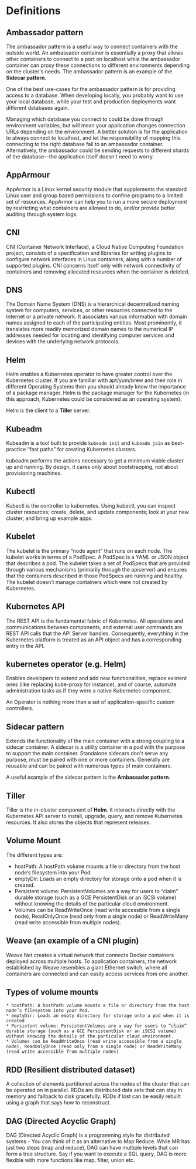 # Definitions

## Ambassador pattern

The ambassador pattern is a useful way to connect containers with the outside world. An ambassador container is essentially a proxy that allows other containers to connect to a port on localhost while the ambassador container can proxy these connections to different environments depending on the cluster's needs. The ambassador pattern is an example of the **Sidecar pattern**.

One of the best use-cases for the ambassador pattern is for providing access to a database. When developing locally, you probably want to use your local database, while your test and production deployments want different databases again.

Managing which database you connect to could be done through environment variables, but will mean your application changes connection URLs depending on the environment. A better solution is for the application to always connect to localhost, and let the responsibility of mapping this connecting to the right database fall to an ambassador container. Alternatively, the ambassador could be sending requests to different shards of the database—the application itself doesn't need to worry.

## AppArmour
AppArmor is a Linux kernel security module that supplements the standard Linux user and group based permissions to confine programs to a limited set of resources. AppArmor can help you to run a more secure deployment by restricting what containers are allowed to do, and/or provide better auditing through system logs.

## CNI
CNI (Container Network Interface), a Cloud Native Computing Foundation project, consists of a specification and libraries for writing plugins to configure network interfaces in Linux containers, along with a number of supported plugins. CNI concerns itself only with network connectivity of containers and removing allocated resources when the container is deleted.

## DNS
The Domain Name System (DNS) is a hierarchical decentralized naming system for computers, services, or other resources connected to the Internet or a private network. It associates various information with domain names assigned to each of the participating entities. Most prominently, it translates more readily memorized domain names to the numerical IP addresses needed for locating and identifying computer services and devices with the underlying network protocols.

## Helm
Helm enables a Kubernetes operator to have greater control over the Kubernetes cluster. If you are familiar with apt/yum/brew and their role in different Operating Systems then you should already know the importance of a package manager.  Helm is the package manager for the Kubernetes (in this approach, Kubernetes could be considered as an operating system).

Helm is the client to a **Tiller** server.

## Kubeadm
Kubeadm is a tool built to provide `kubeadm init` and `kubeadm join` as best-practice “fast paths” for creating Kubernetes clusters.

kubeadm performs the actions necessary to get a minimum viable cluster up and running. By design, it cares only about bootstrapping, not about provisioning machines.

## Kubectl
Kubectl is the controller to kubernetes. Using kubectl, you can inspect cluster resources; create, delete, and update components; look at your new cluster; and bring up example apps.

## Kubelet
The kubelet is the primary “node agent” that runs on each node. The kubelet works in terms of a PodSpec. A PodSpec is a YAML or JSON object that describes a pod. The kubelet takes a set of PodSpecs that are provided through various mechanisms (primarily through the apiserver) and ensures that the containers described in those PodSpecs are running and healthy. The kubelet doesn’t manage containers which were not created by Kubernetes.

## Kubernetes API
The REST API is the fundamental fabric of Kubernetes. All operations and communications between components, and external user commands are REST API calls that the API Server handles. Consequently, everything in the Kubernetes platform is treated as an API object and has a corresponding entry in the API.

## kubernetes operator (e.g. Helm)
Enables developers to extend and add new functionalities, replace existent ones (like replacing kube-proxy for instance), and of course, automate administration tasks as if they were a native Kubernetes component.

An Operator is nothing more than a set of application-specific custom controllers.

## Sidecar pattern

Extends the functionality of the main container with a strong coupling to a sidecar container. A sidecar is a utility container in a pod with the purpose to support the main container. Standalone sidecars don't serve any purpose, must be paired with one or more containers. Generally are reusable and can be paired with numerous types of main containers.

A useful example of the sidecar pattern is the **Ambassador pattern**.

## Tiller
Tiller is the in-cluster component of **Helm**. It interacts directly with the Kubernetes API server to install, upgrade, query, and remove Kubernetes resources. It also stores the objects that represent releases.

## Volume Mount
The different types are:
* hostPath: A hostPath volume mounts a file or directory from the host node’s filesystem into your Pod.
* emptyDir: Loads an empty directory for storage onto a pod when it is created.
* Persistent volume: PersistentVolumes are a way for users to “claim” durable storage (such as a GCE PersistentDisk or an iSCSI volume) without knowing the details of the particular cloud environment.
* Volumes can be ReadWriteOnce (read write accessible from a single node), ReadOnlyOnce (read only from a single node) or ReadWriteMany (read write accessible from multiple nodes).

## Weave (an example of a CNI plugin)
Weave Net creates a virtual network that connects Docker containers deployed across multiple hosts. To application containers, the network established by Weave resembles a giant Ethernet switch, where all containers are connected and can easily access services from one another.

## Types of volume mounts
    * hostPath: A hostPath volume mounts a file or directory from the host node’s filesystem into your Pod.
    * emptyDir: Loads an empty directory for storage onto a pod when it is created
    * Persistent volume: PersistentVolumes are a way for users to “claim” durable storage (such as a GCE PersistentDisk or an iSCSI volume) without knowing the details of the particular cloud environment.
    * Volumes can be ReadWriteOnce (read write accessible from a single node), ReadOnlyOnce (read only from a single node) or ReadWriteMany (read write accessible from multiple nodes)

## RDD (Resilient distributed dataset)
A collection of elements partitioned across the nodes of the cluster that can be operated on in parallel. RDDs are distributed data sets that can stay in memory and fallback to disk gracefully. RDDs if lost can be easily rebuilt using a graph that says how to reconstruct.

## DAG (Directed Acyclic Graph)
DAG (Directed Acyclic Graph) is a programming style for distributed systems - You can think of it as an alternative to Map Reduce. While MR has just two steps (map and reduce), DAG can have multiple levels that can form a tree structure. Say if you want to execute a SQL query, DAG is more flexible with more functions like map, filter, union etc.
